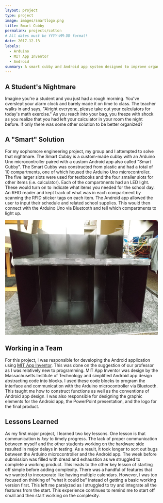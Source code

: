 ```yaml
---
layout: project
type: project
image: images/smartlogo.png
title: Smart Cubby
permalink: projects/cotton
# All dates must be YYYY-MM-DD format!
date: 2017-12-13
labels:
  - Arduino
  - MIT App Inventor
  - Android
summary: A smart cubby and Android app system designed to improve organization of school life.
---
```


## A Student's Nightmare

Imagine you're a student and you just had a rough morning. You've overslept your alarm clock and barely made it on time to class. The teacher walks in and says, "Alright everyone, please take out your calculators for today's math exercise." As you reach into your bag, you freeze with shock as you realize that you had left your calculator in your room the night before. If only there was some other solution to be better organized?

## A "Smart" Solution

For my sophomore engineering project, my group and I attempted to solve that nightmare. The Smart Cubby is a custom-made cubby with an Arduino Uno microcontroller paired with a custom Android app also called "Smart Cubby". The Smart Cubby was constructed from plastic and had a total of 10 compartments, one of which housed the Arduino Uno microcontroller. The five larger slots were used for textbooks and the four smaller slots for other items (i.e. calculator). Each of the compartments had an LED light. These would turn on to indicate what items you needed for the school day. An RFID reader and kept track of what was in each compartment by scanning the RFID sticker tags on each item. The Android app allowed the user to input their schedule and related school supplies. This would then connect with the Arduino Uno via Bluetooth and tell which compartments to light up.

<p align="center">
  <img class="ui medium image" src="../images/cubby.jpg">
</p>

## Working in a Team

For this project, I was responsible for developing the Android application using [MIT App Inventor](https://appinventor.mit.edu/). This was done on the suggestion of our professor as I was relatively new to programming. MIT App Inventor was design by the Massachusetts Institute of Technology and simplified Android app design abstracting code into blocks. I used these code blocks to program the interface and communication with the Arduino microcontroller via Bluetooth. This taught me how to construct functions as well as the conventions of Android app design. I was also responsible for designing the graphic elements for the Android app, the PowerPoint presentation, and the logo for the final product.

## Lessons Learned

As my first major project, I learned two key lessons. One lesson is that communication is *key* to timely progress. The lack of proper communication between myself and the other students working on the hardware side resulted in major delays in testing. As a result, it took longer to sort out bugs between the Arduino microcontroller and the Android app. The week before submission was filled with dread and exhaustion as we struggled to complete a working product. This leads to the other key lesson of starting off simple before adding complexity. There was a handful of features that we wanted to incorporate like having multiple calendars. However, I was too focused on thinking of "what it could be" instead of getting a basic working version first. This left me paralyzed as I struggled to try and integrate all the features from the start. This experience continues to remind me to start off small and then start working on the complexity.
